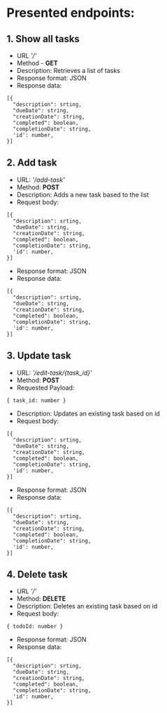 # Presented endpoints:

## 1. Show all tasks
  - URL *'/'*
  - Method - **GET**
  - Description: Retrieves a list of tasks
  - Response format: JSON
  - Response data: 
  ``` 
  [{
    "description": srting,
    "dueDate": string,
    "creationDate": string,
    "completed": boolean,
    "completionDate": string,
    'id': number,
  }]
  ```
## 2. Add task
  - URL: *'/add-task'*
  - Method: **POST**
  - Description: Adds a new task based to the list
  - Request body: 
  ``` 
  [{
    "description": srting,
    "dueDate": string,
    "creationDate": string,
    "completed": boolean,
    "completionDate": string,
    'id': number,
  }]
  ```
  - Response format: JSON
  - Response data: 
  ``` 
  [{
    "description": srting,
    "dueDate": string,
    "creationDate": string,
    "completed": boolean,
    "completionDate": string,
    'id': number,
  }]
  ```
## 3. Update task
  - URL: *'/edit-task/{task_id}'*
  - Method: **POST**
  - Requested Payload: 
  ```
  { task_id: number }
  ```
  - Description: Updates an existing task based on id
  - Request body: 
  ``` 
  [{
    "description": srting,
    "dueDate": string,
    "creationDate": string,
    "completed": boolean,
    "completionDate": string,
    'id': number,
  }]
  ```
  - Response format: JSON
  - Response data: 
  ``` 
  [{
    "description": srting,
    "dueDate": string,
    "creationDate": string,
    "completed": boolean,
    "completionDate": string,
    'id': number,
  }]
  ```
## 4. Delete task
  - URL *'/'*
  - Method: **DELETE**
  - Description: Deletes an existing task based on id
  - Request body: 
  ```
  { todoId: number }
  ```
  - Response format: JSON
  - Response data: 
  ``` 
  [{
    "description": srting,
    "dueDate": string,
    "creationDate": string,
    "completed": boolean,
    "completionDate": string,
    'id': number,
  }]
  ```